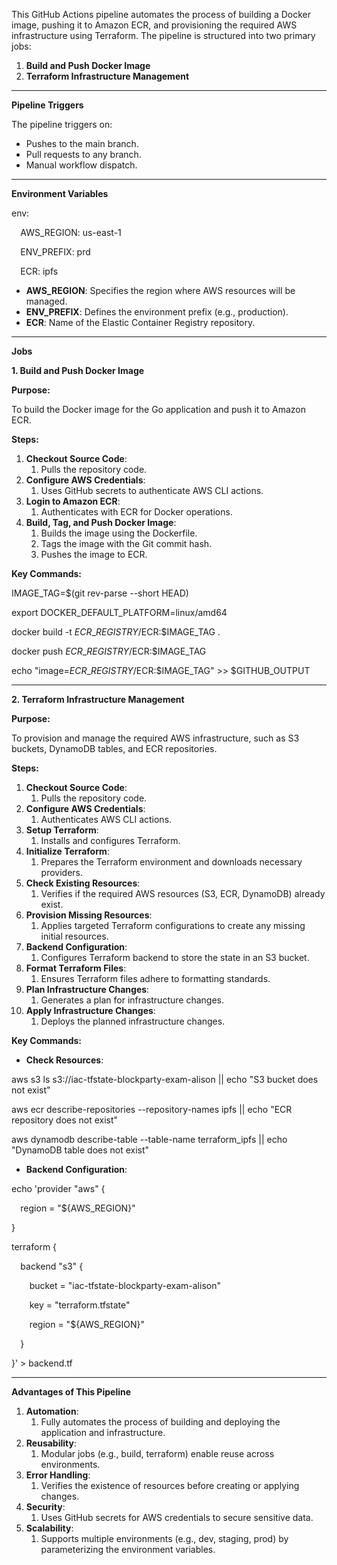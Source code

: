 This GitHub Actions pipeline automates the process of building a Docker image, pushing it to Amazon ECR, and provisioning the required AWS infrastructure using Terraform. The pipeline is structured into two primary jobs:

1. **Build and Push Docker Image**
1. **Terraform Infrastructure Management**
-----
**Pipeline Triggers**

The pipeline triggers on:

- Pushes to the main branch.
- Pull requests to any branch.
- Manual workflow dispatch.
-----
**Environment Variables**

env:

`  `AWS\_REGION: us-east-1

`  `ENV\_PREFIX: prd

`  `ECR: ipfs

- **AWS\_REGION**: Specifies the region where AWS resources will be managed.
- **ENV\_PREFIX**: Defines the environment prefix (e.g., production).
- **ECR**: Name of the Elastic Container Registry repository.
-----
**Jobs**

**1. Build and Push Docker Image**

**Purpose:**

To build the Docker image for the Go application and push it to Amazon ECR.

**Steps:**

1. **Checkout Source Code**:
   1. Pulls the repository code.
1. **Configure AWS Credentials**:
   1. Uses GitHub secrets to authenticate AWS CLI actions.
1. **Login to Amazon ECR**:
   1. Authenticates with ECR for Docker operations.
1. **Build, Tag, and Push Docker Image**:
   1. Builds the image using the Dockerfile.
   1. Tags the image with the Git commit hash.
   1. Pushes the image to ECR.

**Key Commands:**

IMAGE\_TAG=$(git rev-parse --short HEAD)

export DOCKER\_DEFAULT\_PLATFORM=linux/amd64

docker build -t $ECR\_REGISTRY/$ECR:$IMAGE\_TAG .

docker push $ECR\_REGISTRY/$ECR:$IMAGE\_TAG

echo "image=$ECR\_REGISTRY/$ECR:$IMAGE\_TAG" >> $GITHUB\_OUTPUT

-----
**2. Terraform Infrastructure Management**

**Purpose:**

To provision and manage the required AWS infrastructure, such as S3 buckets, DynamoDB tables, and ECR repositories.

**Steps:**

1. **Checkout Source Code**:
   1. Pulls the repository code.
1. **Configure AWS Credentials**:
   1. Authenticates AWS CLI actions.
1. **Setup Terraform**:
   1. Installs and configures Terraform.
1. **Initialize Terraform**:
   1. Prepares the Terraform environment and downloads necessary providers.
1. **Check Existing Resources**:
   1. Verifies if the required AWS resources (S3, ECR, DynamoDB) already exist.
1. **Provision Missing Resources**:
   1. Applies targeted Terraform configurations to create any missing initial resources.
1. **Backend Configuration**:
   1. Configures Terraform backend to store the state in an S3 bucket.
1. **Format Terraform Files**:
   1. Ensures Terraform files adhere to formatting standards.
1. **Plan Infrastructure Changes**:
   1. Generates a plan for infrastructure changes.
1. **Apply Infrastructure Changes**:
   1. Deploys the planned infrastructure changes.

**Key Commands:**

- **Check Resources**:

aws s3 ls s3://iac-tfstate-blockparty-exam-alison || echo "S3 bucket does not exist"

aws ecr describe-repositories --repository-names ipfs || echo "ECR repository does not exist"

aws dynamodb describe-table --table-name terraform\_ipfs || echo "DynamoDB table does not exist"

- **Backend Configuration**:

echo 'provider "aws" {

`  `region = "${AWS\_REGION}"

}

terraform {

`  `backend "s3" {

`    `bucket = "iac-tfstate-blockparty-exam-alison"

`    `key    = "terraform.tfstate"

`    `region = "${AWS\_REGION}"

`  `}

}' > backend.tf

-----
**Advantages of This Pipeline**

1. **Automation**:
   1. Fully automates the process of building and deploying the application and infrastructure.
1. **Reusability**:
   1. Modular jobs (e.g., build, terraform) enable reuse across environments.
1. **Error Handling**:
   1. Verifies the existence of resources before creating or applying changes.
1. **Security**:
   1. Uses GitHub secrets for AWS credentials to secure sensitive data.
1. **Scalability**:
   1. Supports multiple environments (e.g., dev, staging, prod) by parameterizing the environment variables.

